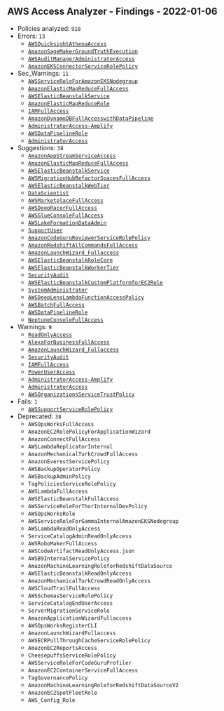 ## AWS Access Analyzer - Findings - 2022-01-06

- Policies analyzed: `918`
- Errors: `13`
  - [`AWSQuicksightAthenaAccess`](./AWSQuicksightAthenaAccess.json)
  - [`AmazonSageMakerGroundTruthExecution`](./AmazonSageMakerGroundTruthExecution.json)
  - [`AWSAuditManagerAdministratorAccess`](./AWSAuditManagerAdministratorAccess.json)
  - [`AmazonEKSConnectorServiceRolePolicy`](./AmazonEKSConnectorServiceRolePolicy.json)
- Sec_Warnings: `11`
  - [`AWSServiceRoleForAmazonEKSNodegroup`](./AWSServiceRoleForAmazonEKSNodegroup.json)
  - [`AmazonElasticMapReduceFullAccess`](./AmazonElasticMapReduceFullAccess.json)
  - [`AWSElasticBeanstalkService`](./AWSElasticBeanstalkService.json)
  - [`AmazonElasticMapReduceRole`](./AmazonElasticMapReduceRole.json)
  - [`IAMFullAccess`](./IAMFullAccess.json)
  - [`AmazonDynamoDBFullAccesswithDataPipeline`](./AmazonDynamoDBFullAccesswithDataPipeline.json)
  - [`AdministratorAccess-Amplify`](./AdministratorAccess-Amplify.json)
  - [`AWSDataPipelineRole`](./AWSDataPipelineRole.json)
  - [`AdministratorAccess`](./AdministratorAccess.json)
- Suggestions: `38`
  - [`AmazonAppStreamServiceAccess`](./AmazonAppStreamServiceAccess.json)
  - [`AmazonElasticMapReduceFullAccess`](./AmazonElasticMapReduceFullAccess.json)
  - [`AWSElasticBeanstalkService`](./AWSElasticBeanstalkService.json)
  - [`AWSMigrationHubRefactorSpacesFullAccess`](./AWSMigrationHubRefactorSpacesFullAccess.json)
  - [`AWSElasticBeanstalkWebTier`](./AWSElasticBeanstalkWebTier.json)
  - [`DataScientist`](./DataScientist.json)
  - [`AWSMarketplaceFullAccess`](./AWSMarketplaceFullAccess.json)
  - [`AWSDeepRacerFullAccess`](./AWSDeepRacerFullAccess.json)
  - [`AWSGlueConsoleFullAccess`](./AWSGlueConsoleFullAccess.json)
  - [`AWSLakeFormationDataAdmin`](./AWSLakeFormationDataAdmin.json)
  - [`SupportUser`](./SupportUser.json)
  - [`AmazonCodeGuruReviewerServiceRolePolicy`](./AmazonCodeGuruReviewerServiceRolePolicy.json)
  - [`AmazonRedshiftAllCommandsFullAccess`](./AmazonRedshiftAllCommandsFullAccess.json)
  - [`AmazonLaunchWizard_Fullaccess`](./AmazonLaunchWizard_Fullaccess.json)
  - [`AWSElasticBeanstalkRoleCore`](./AWSElasticBeanstalkRoleCore.json)
  - [`AWSElasticBeanstalkWorkerTier`](./AWSElasticBeanstalkWorkerTier.json)
  - [`SecurityAudit`](./SecurityAudit.json)
  - [`AWSElasticBeanstalkCustomPlatformforEC2Role`](./AWSElasticBeanstalkCustomPlatformforEC2Role.json)
  - [`SystemAdministrator`](./SystemAdministrator.json)
  - [`AWSDeepLensLambdaFunctionAccessPolicy`](./AWSDeepLensLambdaFunctionAccessPolicy.json)
  - [`AWSBatchFullAccess`](./AWSBatchFullAccess.json)
  - [`AWSDataPipelineRole`](./AWSDataPipelineRole.json)
  - [`NeptuneConsoleFullAccess`](./NeptuneConsoleFullAccess.json)
- Warnings: `9`
  - [`ReadOnlyAccess`](./ReadOnlyAccess.json)
  - [`AlexaForBusinessFullAccess`](./AlexaForBusinessFullAccess.json)
  - [`AmazonLaunchWizard_Fullaccess`](./AmazonLaunchWizard_Fullaccess.json)
  - [`SecurityAudit`](./SecurityAudit.json)
  - [`IAMFullAccess`](./IAMFullAccess.json)
  - [`PowerUserAccess`](./PowerUserAccess.json)
  - [`AdministratorAccess-Amplify`](./AdministratorAccess-Amplify.json)
  - [`AdministratorAccess`](./AdministratorAccess.json)
  - [`AWSOrganizationsServiceTrustPolicy`](./AWSOrganizationsServiceTrustPolicy.json)
- Fails: `1`
  - [`AWSSupportServiceRolePolicy`](./AWSSupportServiceRolePolicy.json)
- Deprecated: `38`
  - `AWSOpsWorksFullAccess`
  - `AmazonEC2RolePolicyForApplicationWizard`
  - `AmazonConnectFullAccess`
  - `AWSLambdaReplicatorInternal`
  - `AmazonMechanicalTurkCrowdFullAccess`
  - `AmazonEverestServicePolicy`
  - `AWSBackupOperatorPolicy`
  - `AWSBackupAdminPolicy`
  - `TagPoliciesServiceRolePolicy`
  - `AWSLambdaFullAccess`
  - `AWSElasticBeanstalkFullAccess`
  - `AWSServiceRoleForThorInternalDevPolicy`
  - `AWSOpsWorksRole`
  - `AWSServiceRoleForGammaInternalAmazonEKSNodegroup`
  - `AWSLambdaReadOnlyAccess`
  - `ServiceCatalogAdminReadOnlyAccess`
  - `AWSRoboMakerFullAccess`
  - `AWSCodeArtifactReadOnlyAccess.json`
  - `AWSB9InternalServicePolicy`
  - `AmazonMachineLearningRoleforRedshiftDataSource`
  - `AWSElasticBeanstalkReadOnlyAccess`
  - `AmazonMechanicalTurkCrowdReadOnlyAccess`
  - `AWSCloudTrailFullAccess`
  - `AWSSchemasServiceRolePolicy`
  - `ServiceCatalogEndUserAccess`
  - `ServerMigrationServiceRole`
  - `AmazonApplicationWizardFullaccess`
  - `AWSOpsWorksRegisterCLI`
  - `AmazonLaunchWizardFullaccess`
  - `AWSECRPullThroughCacheServiceRolePolicy`
  - `AmazonEC2ReportsAccess`
  - `CheesepuffsServiceRolePolicy`
  - `AWSServiceRoleForCodeGuruProfiler`
  - `AmazonEC2ContainerServiceFullAccess`
  - `TagGovernancePolicy`
  - `AmazonMachineLearningRoleforRedshiftDataSourceV2`
  - `AmazonEC2SpotFleetRole`
  - `AWS_Config_Role`
